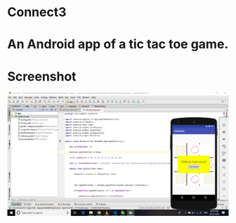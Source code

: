 # Connect3
# An Android app of a tic tac toe game.

# Screenshot

![alt text](https://github.com/Pratyushx/Connect3/blob/master/connect3.PNG)
